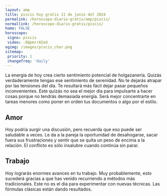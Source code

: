 ```yaml
---
layout: amp
title: piscis hoy gratis 11 de junio del 2024 
permalink: /horoscopo-diario-gratis/amp/piscis/
normallink: /horoscopo-diario-gratis/piscis/
home: FALSE
horoscopo:
 signo: piscis
 video: -DQpmrrAIeU
ogimg: /images/piscis_char.png
sitemap:
 priority: 1
 changefreq: 'daily'
---
```



La energía de hoy crea cierto sentimiento potencial de holgazanería. Quizás verdaderamente tengas ese sentimiento de serenidad. No te dejarás atrapar por las tensiones del día. Te resultará más fácil dejar pasar pequeños inconvenientes. Este quizás no sea el mejor día para impulsarte a hacer cosas porque no tendrás demasiada energía. Será mejor concentrarte en tareas menores como poner en orden tus documentos o algo por el estilo.

## Amor

Hoy podría surgir una discusión, pero recuerda que eso puede ser saludable a veces. Le da a la pareja la oportunidad de desahogarse, sacar fuera sus frustraciones y sentir que se quita un peso de encima a la relación. El conflicto es sólo insalubre cuando continúa sin parar.

## Trabajo

Hoy lograrás enormes avances en tu trabajo. Muy probablemente, esto sucederá gracias a que has venido recurriendo a métodos más tradicionales. Este no es el día para experimentar con nuevas técnicas. Las fórmulas clásicas están dando resultados.